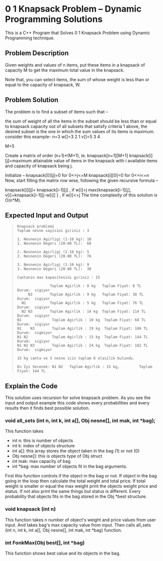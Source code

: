 # 0 1 Knapsack Problem – Dynamic Programming Solutions
This is a C++ Program that Solves 0 1 Knapsack Problem using Dynamic Programming technique.

## Problem Description
Given weights and values of n items, put these items in a knapsack of capacity M to get the maximum total value in the knapsack.

Note that, you can select items, the sum of whose weight is less than or equal to the capacity of knapsack, W.

## Problem Solution
The problem is to find a subset of items such that –

the sum of weight of all the items in the subset should be less than or equal to knapsack capacity
out of all subsets that satisfy criteria 1 above, the desired subset is the one in which the sum values of its items is maximum.
consider this example-
n=3
w[]=3 2 1
v[]=5 3 4

M=5

Create a matrix of order (n+1)*(M+1), ie. knapsack[n+1][M+1] 
knapsack[i][j]=maximum attainable value of items in the knapsack with i available items and capacity of knapsack being j.

Initialize –
knapsack[0][j]=0 for 0<=j<=M 
knapsack[i][0]=0 for 0<=i<=n 
Now, start filling the matrix row wise, following the given recursive formula –

knapsack[i][j]=	knapsack[i-1][j] , if w[i]>j
max{knapsack[i-1][j], v[i]+knapsack[i-1][j-w[i]] } , if w[i]<=j
The time complexity of this solution is O(n*M).

## Expected Input and Output

>```
>Knapsack problemi
>Toplam nesne sayisini giriniz : 3
>
>1. Nesnenin Agirligi (1-10 kg): 10
>1. Nesnenin Degeri (20-80 TL):  68
>
>2. Nesnenin Agirligi (1-10 kg): 5
>2. Nesnenin Degeri (20-80 TL):  76
>
>3. Nesnenin Agirligi (1-10 kg): 9
>3. Nesnenin Degeri (20-80 TL):  38
>
>Cantanin max kapasitesini giriniz : 15
>
>                Toplam Agirlik : 0 kg   Toplam Fiyat: 0 TL      Durum:  sigiyor
>      N3        Toplam Agirlik : 9 kg   Toplam Fiyat: 38 TL     Durum:  sigiyor
>   N2           Toplam Agirlik : 5 kg   Toplam Fiyat: 76 TL     Durum:  sigiyor
>   N2 N3        Toplam Agirlik : 14 kg  Toplam Fiyat: 114 TL    Durum:  sigiyor
>N1              Toplam Agirlik : 10 kg  Toplam Fiyat: 68 TL     Durum:  sigiyor
>N1    N3        Toplam Agirlik : 19 kg  Toplam Fiyat: 106 TL    Durum:  sigmiyor
>N1 N2           Toplam Agirlik : 15 kg  Toplam Fiyat: 144 TL    Durum:  sigiyor
>N1 N2 N3        Toplam Agirlik : 24 kg  Toplam Fiyat: 182 TL    Durum:  sigmiyor
>
>15 kg canta ve 3 nesne icin toplam 8 olasilik bulundu.
>
>En Iyi Secenek: N1 N2   Toplam Agirlik : 15 kg,         Toplam Fiyat: 144 TL
>```
## Explain the Code
This solution uses recursion for solve knapsack problem. As you see the input and output example this code shows every probabilities and every results then it finds best possible solution.

### void all_sets (int n, int k, int a[], Obj nesne[], int mak, int *bag);
This function takes
- int n: this is number of objects
- int k: index of objects structure
- int a[]: this array stores the object taken in the bag (1) or not (0)
- Obj nesne[]: this is objects type of Obj struct
- int mak: max capacity of bag
- int *bag: max number of objects fit in the bag
arguments.

First this function controls if the object in the bag or not. If object in the bag going in the loop then calculate the total weight and total price.
If total weight is smaller or equal the max weight print the objects weight price and status. If not also print the same things but status is different.
Every probability that objects fits in the bag stored in the Obj *best structure.

### void knapsack (int n)
This function takes n number of object's weight and price values from user input. And takes bag's max capacity value from input. Then calls all_sets (int n, int k, int a[], Obj nesne[], int mak, int *bag) function.

### int FonkMax(Obj best[], int *bag)
This function shows best value and its objects in the bag.
